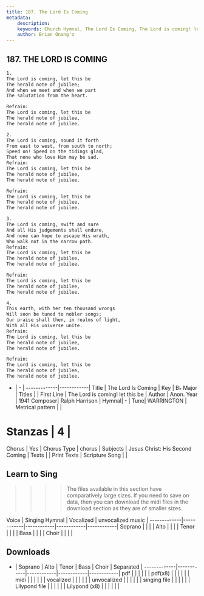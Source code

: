 ```yaml
---
title: 187. The Lord Is Coming
metadata:
    description: 
    keywords: Church Hymnal, The Lord Is Coming, The Lord is coming! let this be, 
    author: Brian Onang'o
---
```



## 187. THE LORD IS COMING

```txt
1.
The Lord is coming, let this be
The herald note of jubilee;
And when we meet and when we part
The salutation from the heart.

Refrain:
The Lord is coming, let this be
The herald note of jubilee,
The herald note of jubilee.

2.
The Lord is coming, sound it forth
From east to west, from south to north;
Speed on! Speed on the tidings glad,
That none who love Him may be sad.
Refrain:
The Lord is coming, let this be
The herald note of jubilee,
The herald note of jubilee.

Refrain:
The Lord is coming, let this be
The herald note of jubilee,
The herald note of jubilee.

3.
The Lord is coming, swift and sure
And all His judgements shall endure,
And none can hope to escape His wrath,
Who walk not in the narrow path.
Refrain:
The Lord is coming, let this be
The herald note of jubilee,
The herald note of jubilee.

Refrain:
The Lord is coming, let this be
The herald note of jubilee,
The herald note of jubilee.

4.
This earth, with her ten thousand wrongs
Will soon be tuned to nobler songs;
Our praise shall then, in realms of light,
With all His universe unite.
Refrain:
The Lord is coming, let this be
The herald note of jubilee,
The herald note of jubilee.

Refrain:
The Lord is coming, let this be
The herald note of jubilee,
The herald note of jubilee.

```

- |   -  |
-------------|------------|
Title | The Lord Is Coming |
Key | B♭ Major |
Titles |  |
First Line | The Lord is coming! let this be |
Author | Anon.
Year | 1941
Composer| Ralph Harrison |
Hymnal|  - |
Tune| WARRINGTON |
Metrical pattern | |
# Stanzas | 4 |
Chorus | Yes |
Chorus Type | chorus |
Subjects | Jesus Christ: His Second Coming |
Texts |  |
Print Texts | 
Scripture Song |  |
  
## Learn to Sing

>>>> The files available in this section have comparatively large sizes. If you need to save on data, then you can download the midi files in the download section as they are of smaller sizes.

Voice |  Singing Hymnal | Vocalized | unvocalized music |
-------------|------------|------------|------------|------------|
Soprano | | | |
Alto | | | |
Tenor | | | |
Bass | | | |
Choir | | | |

## Downloads

- |  Soprano | Alto | Tenor | Bass | Choir | Separated |
-------------|------------|------------|------------|------------|
pdf | | | | | |
pdf(x8) | | | | | |
midi | | | | | |
vocalized | | | | | |
unvocalized | | | | | |
singing file | | | | | |
Lilypond file | | | | | |
Lilypond (x8) | | | | | |
  